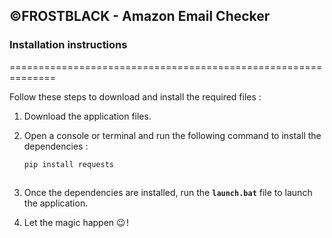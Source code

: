 ## ©FROSTBLACK - Amazon Email Checker

### Installation instructions
==============================================================

Follow these steps to download and install the required files :

1. Download the application files.

2. Open a console or terminal and run the following command to install the dependencies :

   ```bash
   pip install requests
 

3. Once the dependencies are installed, run the __`launch.bat`__ file to launch the application.

4. Let the magic happen 😉 !
